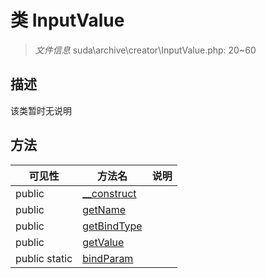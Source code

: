 #  类 InputValue

> *文件信息* suda\archive\creator\InputValue.php: 20~60



## 描述

该类暂时无说明






## 方法


| 可见性 | 方法名 | 说明 |
|--------|-------|------|
| public |[__construct](InputValue/__construct.md) |  |
| public |[getName](InputValue/getName.md) |  |
| public |[getBindType](InputValue/getBindType.md) |  |
| public |[getValue](InputValue/getValue.md) |  |
| public static|[bindParam](InputValue/bindParam.md) |  |
